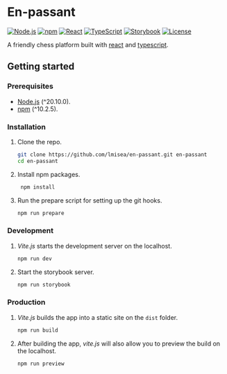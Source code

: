 # En-passant

[![Node.js](https://img.shields.io/badge/Node.js-v20-43853D?style=flat-square&logo=node.js&logoColor=white)](https://nodejs.org/es/)
[![npm](https://img.shields.io/badge/npm-v10-CB3837?style=flat-square&logo=npm&logoColor=white)](https://www.npmjs.com/)
[![React](https://img.shields.io/badge/React-v18-61DAFB?style=flat-square&logo=react&logoColor=white)](https://reactjs.org/)
[![TypeScript](https://img.shields.io/badge/TypeScript-v5-3178C6?style=flat-square&logo=typescript&logoColor=white)](https://www.typescriptlang.org/)
[![Storybook](https://img.shields.io/badge/Storybook-v7-FF4785?style=flat-square&logo=storybook&logoColor=white)](https://storybook.js.org/)
[![License](https://img.shields.io/badge/License-MIT-0088cc?style=flat-square&logo=github)](https://github.com/lmisea/en-passant/blob/main/LICENSE)

A friendly chess platform built with [react](https://reactjs.org/) and [typescript](https://www.typescriptlang.org/).

## Getting started

### Prerequisites

- [Node.js](https://nodejs.org/en/) (^20.10.0).
- [npm](https://www.npmjs.com/) (^10.2.5).

### Installation

1. Clone the repo.
   ```bash
   git clone https://github.com/lmisea/en-passant.git en-passant
   cd en-passant
   ```
2. Install npm packages.
   ```bash
    npm install
   ```
3. Run the prepare script for setting up the git hooks.
   ```bash
   npm run prepare
   ```

### Development

1. _Vite.js_ starts the development server on the localhost.
   ```bash
   npm run dev
   ```
2. Start the storybook server.
   ```bash
   npm run storybook
   ```

### Production

1. _Vite.js_ builds the app into a static site on the `dist` folder.
   ```bash
   npm run build
   ```
2. After building the app, _vite.js_ will also allow you to preview the build on the localhost.
   ```bash
   npm run preview
   ```
